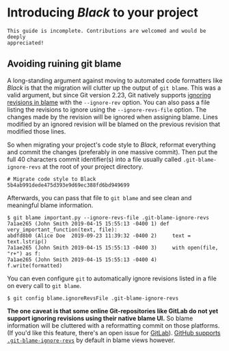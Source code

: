 # Introducing _Black_ to your project 
 
```{note} 
This guide is incomplete. Contributions are welcomed and would be deeply 
appreciated! 
``` 
 
## Avoiding ruining git blame 
 
A long-standing argument against moving to automated code formatters like _Black_ is 
that the migration will clutter up the output of `git blame`. This was a valid argument, 
but since Git version 2.23, Git natively supports 
[ignoring revisions in blame](https://git-scm.com/docs/git-blame#Documentation/git-blame.txt---ignore-revltrevgt) 
with the `--ignore-rev` option. You can also pass a file listing the revisions to ignore 
using the `--ignore-revs-file` option. The changes made by the revision will be ignored 
when assigning blame. Lines modified by an ignored revision will be blamed on the 
previous revision that modified those lines. 
 
So when migrating your project's code style to _Black_, reformat everything and commit 
the changes (preferably in one massive commit). Then put the full 40 characters commit 
identifier(s) into a file usually called `.git-blame-ignore-revs` at the root of your 
project directory. 
 
```text 
# Migrate code style to Black 
5b4ab991dede475d393e9d69ec388fd6bd949699 
``` 
 
Afterwards, you can pass that file to `git blame` and see clean and meaningful blame 
information. 
 
```console 
$ git blame important.py --ignore-revs-file .git-blame-ignore-revs 
7a1ae265 (John Smith 2019-04-15 15:55:13 -0400 1) def very_important_function(text, file): 
abdfd8b0 (Alice Doe  2019-09-23 11:39:32 -0400 2)     text = text.lstrip() 
7a1ae265 (John Smith 2019-04-15 15:55:13 -0400 3)     with open(file, "r+") as f: 
7a1ae265 (John Smith 2019-04-15 15:55:13 -0400 4)         f.write(formatted) 
``` 
 
You can even configure `git` to automatically ignore revisions listed in a file on every 
call to `git blame`. 
 
```console 
$ git config blame.ignoreRevsFile .git-blame-ignore-revs 
``` 
 
**The one caveat is that some online Git-repositories like GitLab do not yet support 
ignoring revisions using their native blame UI.** So blame information will be cluttered 
with a reformatting commit on those platforms. (If you'd like this feature, there's an 
open issue for [GitLab](https://gitlab.com/gitlab-org/gitlab/-/issues/31423)). 
[GitHub supports `.git-blame-ignore-revs`](https://docs.github.com/en/repositories/working-with-files/using-files/viewing-a-file#ignore-commits-in-the-blame-view) 
by default in blame views however. 
                                                                                                                                                                                                                                                                                                                                                                                                                                             